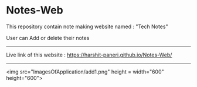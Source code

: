 # Notes-Web
This repository contain note making website named : "Tech Notes" 


User can Add or delete their notes
__________________________________________________
Live link of this website : https://harshit-paneri.github.io/Notes-Web/
__________________________________________________
<img src="ImagesOfApplication/add1.png" height = width="600" height="600">
